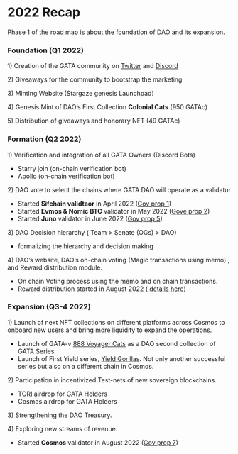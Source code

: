 # 2022 Recap

Phase 1 of the road map is about the foundation of DAO and its expansion.&#x20;

### Foundation (Q1 2022)

1\) Creation of the GATA community on [Twitter](https://twitter.com/GataDaoZone) and [Discord](https://discord.gg/pNnZnZmu36)

2\) Giveaways for the community to bootstrap the marketing

3\) Minting Website (Stargaze genesis Launchpad)&#x20;

4\) Genesis Mint of DAO’s First Collection **Colonial Cats** (950 GATAc)

5\) Distribution of giveaways and honorary NFT (49 GATAc)

### Formation (Q2 2022)

1\)    Verification and integration of all GATA Owners (Discord Bots)

* Starry join (on-chain verification bot)&#x20;
* Apollo (on-chain verification bot)

2\)    DAO vote to select the chains where GATA DAO will operate as a validator

* Started **Sifchain validtaor** in April 2022 ([Gov prop 1](../gata-nft-dao/gata-constitution/gov.-proposal-1.md))
* Started **Evmos & Nomic BTC** validator in May 2022 ([Gove prop 2](../gata-nft-dao/gata-constitution/gov.-proposal-2.md))
* Started **Juno** validator in June 2022 ([Gov prop 5](../gata-nft-dao/gata-constitution/gov.-proposal-5.md))

3\)   DAO Decision hierarchy ( Team > Senate (OGs) > DAO)&#x20;

* formalizing the hierarchy and decision making&#x20;

4\)    DAO’s website, DAO’s  on-chain voting (Magic transactions using memo) , and Reward distribution module.&#x20;

* On chain Voting process using the memo and on chain transactions.&#x20;
* Reward distribution started in August 2022 ( [details here](../gata-hub-ventures/gata-nft-dao/dao-revenue-distribution/))

### Expansion  (Q3-4 2022)

1\)    Launch of next NFT collections on different platforms across Cosmos to onboard new users and bring more liquidity to expand the operations.

* Launch of GATA-v [888 Voyager Cats](../gata-hub-ventures/gata-nft-dao/about-gata-series/origin-of-voyagers.md) as a DAO second collection of GATA Series&#x20;
* Launch of First Yield series, [Yield Gorillas](../yield-gorillas/). Not only another successful series but also on a different chain in Cosmos.  &#x20;

2\)    Participation in incentivized Test-nets of new sovereign blockchains.

* TORI airdrop for GATA Holders&#x20;
* Cosmos airdrop for GATA Holders

3\)    Strengthening the DAO Treasury.

4\)    Exploring new streams of revenue.

* Started **Cosmos** validator in August 2022 ([Gov prop 7](../gata-nft-dao/gata-constitution/gov.-proposal-7.md))
